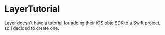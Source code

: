 # LayerTutorial
Layer doesn't have a tutorial for adding their iOS objc SDK to a Swift project, so I decided to create one.



